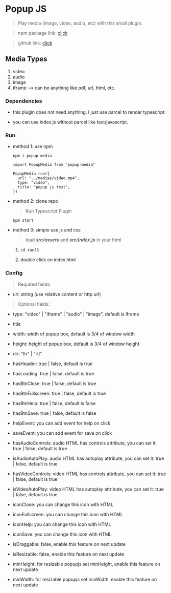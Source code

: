 # Popup JS

> Play media (image, video, audio, etc) with this small plugin.

> npm package link: [click](https://www.npmjs.com/package/popup-media)

> github link: [click](https://github.com/amirhoseinh73/PopupJS)

## Media Types

1. video
2. audio
3. image
4. iframe --> can be anything like pdf, url, html, etc.

### Dependencies

- this plugin does not need anything. I just use parcel to render typescript.

- you can use index.js without parcel like text/javascript.

### Run

- method 1: use npm

  ```
  npm i popup-media
  ```

  ```
  import PopupMedia from "popup-media"

  PopupMedia.run({
    url: "../medias/video.mp4",
    type: "video",
    title: "popup js test",
  })

  ```

- method 2: clone repo

  > Run Typescript Plugin

  ```
  npm start
  ```

- method 3: simple use js and css
  > load **_src/assets_** and **_src/index.js_** in your html
  1.  ```
      cd runJS
      ```
  2.  double click on index.html

### **Config**

> Required fields:

- url: string (use relative content or http url)

> Optional fields:

- type: "video" | "iframe" | "audio" | "image", default is iframe
- title
- width: width of popup box, default is 3/4 of window width
- height: height of popup box, default is 3/4 of window height

- dir: "ltr" | "rtl"

- hasHeader: true | false, default is true
- hasLoading: true | false, default is true

- hasBtnClose: true | false, default is true
- hasBtnFullscreen: true | false, default is true

- hasBtnHelp: true | false, default is false
- hasBtnSave: true | false, default is false

- helpEvent: you can add event for help on click
- saveEvent: you can add event for save on click

- hasAudioControls: audio HTML has controls attribute, you can set it: true | false, default is true
- isAudioAutoPlay: audio HTML has autoplay attribute, you can set it: true | false, default is true

- hasVideoControls: video HTML has controls attribute, you can set it: true | false, default is true
- isVideoAutoPlay: video HTML has autoplay attribute, you can set it: true | false, default is true

- iconClose: you can change this icon with HTML
- iconFullscreen: you can change this icon with HTML
- iconHelp: you can change this icon with HTML
- iconSave: you can change this icon with HTML

- isDraggable: false, enable this feature on next update
- isResizable: false, enable this feature on next update

- minHeight: for resizable popupjs set minHeight, enable this feature on next update
- minWidth: for resizable popupjs set minWidth, enable this feature on next update
